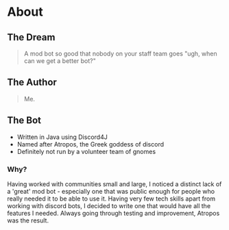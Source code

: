 # About

## The Dream
> A mod bot so good that nobody on your staff team goes "ugh, when can we get a better bot?" 

## The Author
> Me.

## The Bot

- Written in Java using Discord4J
- Named after Atropos, the Greek goddess of discord
- Definitely not run by a volunteer team of gnomes

### Why?

Having worked with communities small and large,
I noticed a distinct lack of a 'great' mod bot - especially
one that was public enough for people who really needed it to
be able to use it. Having very few tech skills apart from working with
discord bots, I decided to write one that would have all the features I
needed. Always going through testing and improvement, Atropos was the result.